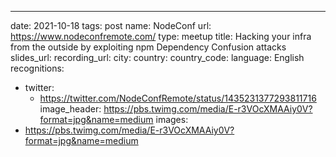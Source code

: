 ---
date: 2021-10-18
tags: post
name: NodeConf
url: https://www.nodeconfremote.com/
type: meetup
title: Hacking your infra from the outside by exploiting npm Dependency Confusion attacks
slides_url: 
recording_url: 
city: 
country: 
country_code: 
language: English
recognitions:
  - twitter:
    - https://twitter.com/NodeConfRemote/status/1435231377293811716
image_header: https://pbs.twimg.com/media/E-r3VOcXMAAiy0V?format=jpg&name=medium
images:
  - https://pbs.twimg.com/media/E-r3VOcXMAAiy0V?format=jpg&name=medium
